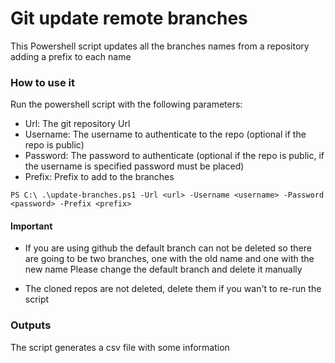 # Git update remote branches

This Powershell script updates all the branches names from a repository adding a prefix to each name


### How to use it

Run the powershell script with the following parameters:

- Url: The git repository Url
- Username: The username to authenticate to the repo (optional if the repo is public)
- Password: The password to authenticate (optional if the repo is public, if the username is specified password must be placed)
- Prefix: Prefix to add to the branches

```
PS C:\ .\update-branches.ps1 -Url <url> -Username <username> -Password <password> -Prefix <prefix>
```

#### Important

- If you are using github the default branch can not be deleted so there are going to be two branches, one with the old name and one with the new name
Please change the default branch and delete it manually

- The cloned repos are not deleted, delete them if you wan't to re-run the script

### Outputs

The script generates a csv file with some information

